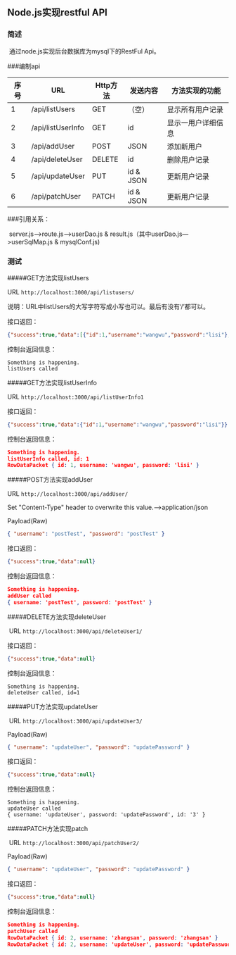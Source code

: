 ## Node.js实现restful API

### 简述

​	通过node.js实现后台数据库为mysql下的RestFul Api。

###编制api

| 序号 | URL               | Http方法 | 发送内容  | 方法实现的功能     |
| ---- | ----------------- | -------- | --------- | ------------------ |
| 1    | /api/listUsers    | GET      | （空）    | 显示所有用户记录   |
| 2    | /api/listUserInfo | GET      | id        | 显示一用户详细信息 |
| 3    | /api/addUser      | POST     | JSON      | 添加新用户         |
| 4    | /api/deleteUser   | DELETE   | id        | 删除用户记录       |
| 5    | /api/updateUser   | PUT      | id & JSON | 更新用户记录       |
| 6    | /api/patchUser    | PATCH    | id & JSON | 更新用户记录       |

###引用关系：

​	server.js—>route.js—>userDao.js & result.js（其中userDao.js—>userSqlMap.js & mysqlConf.js)

### 测试


#####GET方法实现listUsers

   URL	`http://localhost:3000/api/listusers/`

   说明：URL中listUsers的大写字符写成小写也可以。最后有没有‘/’都可以。


接口返回：

``````json
{"success":true,"data":[{"id":1,"username":"wangwu","password":"lisi"},{"id":2,"username":"zhangsan","password":"zhangsan"}]}
``````
控制台返回信息：

``````
Something is happening.
listUsers called
``````

#####GET方法实现listUserInfo

   URL	`http://localhost:3000/api/listUserInfo1`

接口返回：

``````json
{"success":true,"data":{"id":1,"username":"wangwu","password":"lisi"}}
``````

控制台返回信息：

``````json
Something is happening.
listUserInfo called, id: 1
RowDataPacket { id: 1, username: 'wangwu', password: 'lisi' }
``````

#####POST方法实现addUser

   URL	`http://localhost:3000/api/addUser/`

   Set "Content-Type" header to overwrite this value.-->application/json


Payload(Raw)


``````json
{ "username": "postTest", "password": "postTest" }
``````

接口返回：

``````json
{"success":true,"data":null}
``````

控制台返回信息：

``````json
Something is happening.
addUser called
{ username: 'postTest', password: 'postTest' }
``````

#####DELETE方法实现deleteUser

​	URL	`http://localhost:3000/api/deleteUser1/`

接口返回：

``````json
{"success":true,"data":null}
``````

控制台返回信息：

``````
Something is happening.
deleteUser called, id=1
``````


#####PUT方法实现updateUser

​	URL	`http://localhost:3000/api/updateUser3/`

Payload(Raw)

```json
{ "username": "updateUser", "password": "updatePassword" }
```

接口返回：

``````json
{"success":true,"data":null}
``````

控制台返回信息：

``````
Something is happening.
updateUser called
{ username: 'updateUser', password: 'updatePassword', id: '3' }
``````

#####PATCH方法实现patch

​	URL	`http://localhost:3000/api/patchUser2/`

Payload(Raw)

```json
{ "username": "updateUser", "password": "updatePassword" }
```

接口返回：

``````json
{"success":true,"data":null}
``````

控制台返回信息：

``````json
Something is happening.
patchUser called
RowDataPacket { id: 2, username: 'zhangsan', password: 'zhangsan' }
RowDataPacket { id: 2, username: 'updateUser', password: 'updatePassword' }
``````

